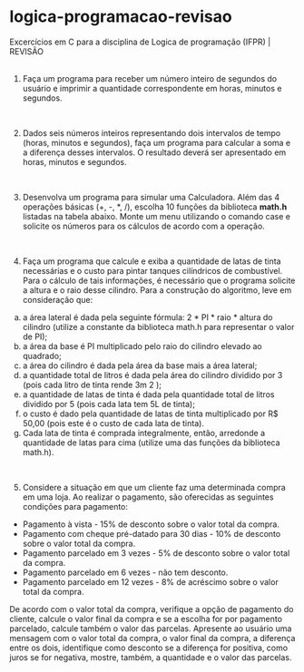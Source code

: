 # logica-programacao-revisao
Excercícios em C para a disciplina de Logica de programação (IFPR) | REVISÃO
<br>
<br>

1. Faça um programa para receber um número inteiro de segundos do usuário e imprimir a quantidade correspondente em horas, minutos e segundos.
<br>

2. Dados seis números inteiros representando dois intervalos de tempo (horas, minutos e segundos), faça um programa para calcular a soma e a diferença desses intervalos. O resultado deverá ser apresentado em horas, minutos e segundos.
<br>

3. Desenvolva um programa para simular uma Calculadora. Além das 4 operações básicas (+, -, *, /), escolha 10 funções da biblioteca **math.h** listadas na tabela abaixo.
Monte um menu utilizando o comando case e solicite os números para os cálculos de
acordo com a operação.

<br>

4. Faça um programa que calcule e exiba a quantidade de latas de tinta necessárias e o custo para pintar tanques cilíndricos de combustível. Para o cálculo de tais informações, é necessário que o programa solicite a altura e o raio desse cilindro. Para a construção do algoritmo, leve em consideração que:
<ol type = a>
    <li> a área lateral é dada pela seguinte fórmula: 2 * PI * raio * altura do cilindro (utilize a constante da biblioteca math.h para representar o valor de PI);
    <li> a área da base é PI multiplicado pelo raio do cilindro elevado ao quadrado;
    <li> a área do cilindro é dada pela área da base mais a área lateral;
    <li> a quantidade total de litros é dada pela área do cilindro dividido por 3 (pois cada litro de tinta rende 3m 2 );
    <li> a quantidade de latas de tinta é dada pela quantidade total de litros dividido por 5 (pois cada lata tem 5L de tinta);
    <li> o custo é dado pela quantidade de latas de tinta multiplicado por R$ 50,00 (pois este é o custo de cada lata de tinta).
    <li> Cada lata de tinta é comprada integralmente, então, arredonde a quantidade de latas para cima (utilize uma das funções da biblioteca math.h).
 </ol>
<br>

5. Considere a situação em que um cliente faz uma determinada compra em uma loja. Ao realizar o pagamento, são oferecidas as seguintes condições para pagamento:
 - Pagamento à vista - 15% de desconto sobre o valor total da compra.
 - Pagamento com cheque pré-datado para 30 dias - 10% de desconto sobre o valor total da compra.
 - Pagamento parcelado em 3 vezes - 5% de desconto sobre o valor total da compra.
 - Pagamento parcelado em 6 vezes - não tem desconto.
 - Pagamento parcelado em 12 vezes - 8% de acréscimo sobre o valor total da compra.
 
De acordo com o valor total da compra, verifique a opção de pagamento do cliente,
calcule o valor final da compra e se a escolha for por pagamento parcelado, calcule
também o valor das parcelas.
Apresente ao usuário uma mensagem com o valor total da compra, o valor final da
compra, a diferença entre os dois, identifique como desconto se a diferença for positiva,
como juros se for negativa, mostre, também, a quantidade e o valor das parcelas.
